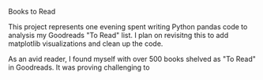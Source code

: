 Books to Read

This project represents one evening spent writing Python pandas code to analysis my Goodreads "To Read" list. I plan on revisitng this to add matplotlib visualizations and clean up the code. 

As an avid reader, I found myself with over 500 books shelved as "To Read" in Goodreads. It was proving challenging to 
